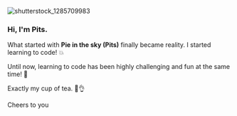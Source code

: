 ![shutterstock_1285709983](https://user-images.githubusercontent.com/79207112/119679875-00c51600-be41-11eb-9f82-89681f4c62ac.png)




### Hi, I'm Pits. 

What started with **Pie in the sky (Pits)** finally became reality. I started learning to code! 💥

Until now, learning to code has been highly challenging and fun at the same time! 🚀

Exactly my cup of tea. 🍵👌

Cheers to you 

